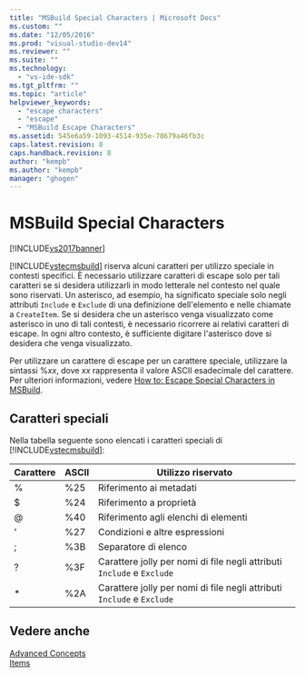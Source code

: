 ```yaml
---
title: "MSBuild Special Characters | Microsoft Docs"
ms.custom: ""
ms.date: "12/05/2016"
ms.prod: "visual-studio-dev14"
ms.reviewer: ""
ms.suite: ""
ms.technology: 
  - "vs-ide-sdk"
ms.tgt_pltfrm: ""
ms.topic: "article"
helpviewer_keywords: 
  - "escape characters"
  - "escape"
  - "MSBuild Escape Characters"
ms.assetid: 545e6a59-1093-4514-935e-78679a46fb3c
caps.latest.revision: 8
caps.handback.revision: 8
author: "kempb"
ms.author: "kempb"
manager: "ghogen"
---
```

# MSBuild Special Characters
[!INCLUDE[vs2017banner](../code-quality/includes/vs2017banner.md)]

[!INCLUDE[vstecmsbuild](../extensibility/internals/includes/vstecmsbuild_md.md)] riserva alcuni caratteri per utilizzo speciale in contesti specifici.  È necessario utilizzare caratteri di escape solo per tali caratteri se si desidera utilizzarli in modo letterale nel contesto nel quale sono riservati.  Un asterisco, ad esempio, ha significato speciale solo negli attributi `Include` e `Exclude` di una definizione dell'elemento e nelle chiamate a `CreateItem`.  Se si desidera che un asterisco venga visualizzato come asterisco in uno di tali contesti, è necessario ricorrere ai relativi caratteri di escape.  In ogni altro contesto, è sufficiente digitare l'asterisco dove si desidera che venga visualizzato.  
  
 Per utilizzare un carattere di escape per un carattere speciale, utilizzare la sintassi %*xx*, dove *xx* rappresenta il valore ASCII esadecimale del carattere.  Per ulteriori informazioni, vedere [How to: Escape Special Characters in MSBuild](../msbuild/how-to-escape-special-characters-in-msbuild.md).  
  
## Caratteri speciali  
 Nella tabella seguente sono elencati i caratteri speciali di [!INCLUDE[vstecmsbuild](../extensibility/internals/includes/vstecmsbuild_md.md)]:  
  
|**Carattere**|**ASCII**|**Utilizzo riservato**|  
|-------------------|---------------|----------------------------|  
|%|%25|Riferimento ai metadati|  
|$|%24|Riferimento a proprietà|  
|@|%40|Riferimento agli elenchi di elementi|  
|'|%27|Condizioni e altre espressioni|  
|;|%3B|Separatore di elenco|  
|?|%3F|Carattere jolly per nomi di file negli attributi `Include` e `Exclude`|  
|\*|%2A|Carattere jolly per nomi di file negli attributi `Include` e `Exclude`|  
  
## Vedere anche  
 [Advanced Concepts](../msbuild/msbuild-advanced-concepts.md)   
 [Items](../msbuild/msbuild-items.md)